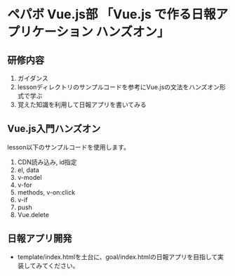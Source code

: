 # ペパボ Vue.js部 「Vue.js で作る日報アプリケーション ハンズオン」
## 研修内容
1. ガイダンス
2. lessonディレクトリのサンプルコードを参考にVue.jsの文法をハンズオン形式で学ぶ
3. 覚えた知識を利用して日報アプリを書いてみる

## Vue.js入門ハンズオン
lesson以下のサンプルコードを使用します。

1. CDN読み込み, id指定
2. el, data
3. v-model
4. v-for
5. methods, v-on:click
6. v-if
7. push
8. Vue.delete

## 日報アプリ開発
* template/index.htmlを土台に、goal/index.htmlの日報アプリを目指して実装してみてください。
